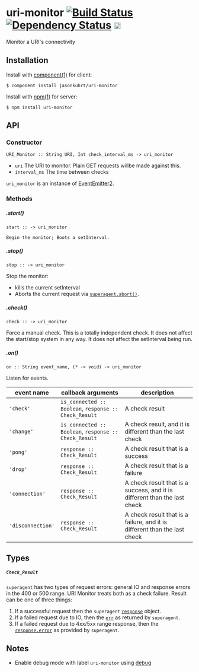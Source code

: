 # uri-monitor [![Build Status](https://travis-ci.org/jasonkuhrt/uri-monitor.png)](https://travis-ci.org/jasonkuhrt/uri-monitor) [![Dependency Status](https://gemnasium.com/jasonkuhrt/uri-monitor.png)](https://gemnasium.com/jasonkuhrt/uri-monitor) <a href="http://badge.fury.io/js/uri-monitor"><img src="https://badge.fury.io/js/uri-monitor@2x.png" alt="NPM version" height="18"></a>
  Monitor a URI's connectivity


## Installation

Install with [component(1)](http://component.io) for client:

    $ component install jasonkuhrt/uri-monitor

Install with [npm(1)](https://npmjs.org) for server:

    $ npm install uri-monitor


## API

### Constructor

    URI_Monitor :: String URI, Int check_interval_ms -> uri_monitor

- `uri` The URI to monitor. Plain GET requests willbe made against this.
- `interval_ms` The time between checks

`uri_monitor` is an instance of [EventEmitter2](https://github.com/asyncly/EventEmitter2).


### Methods

##### .start()
    start :: -> uri_monitor

    Begin the monitor; Boots a setInterval.

##### .stop()
    stop :: -> uri_monitor

Stop the monitor:
  - kills the current setInterval
  - Aborts the current request via [`superagent.abort()`](http://visionmedia.github.io/superagent/#aborting-requests).

##### .check()
    check :: -> uri_monitor
Force a manual check. This is a totally independent check. It does not affect the start/stop system in any way. It does not affect the setInterval being run.

##### .on()
    on :: String event_name, (* -> void) -> uri_monitor

Listen for events.

event name | callback arguments | description
-----------|--------------------|-----------------------------------
`'check'`  | `is_connected :: Boolean`, `response :: Check_Result` | A check result
`'change'` | `is_connected :: Boolean`, `response :: Check_Result` | A check result, and it is different than the last check
`'pong'`            | `response :: Check_Result` | A check result that is a success
`'drop'`            | `response :: Check_Result` | A check result that is a failure
`'connection'`      | `response :: Check_Result` | A check result that is a success, and it is different than the last check
`'disconnection'`   | `response :: Check_Result` | A check result that is a failure, and it is different than the last check

## Types

##### `Check_Result`

`superagent` has two types of request errors: general IO and response errors in the 400 or 500 range. URI Monitor treats both as a check failure. Result can be one of three things:

1. If a successful request then the `superagent` [`response`](http://visionmedia.github.io/superagent/#response-properties) object.
2. If a failed request due to IO, then the [`err`](http://visionmedia.github.io/superagent/#error-handling) as returned by `superagent`.
3. If a failed request due to 4xx/5xx range response, then the [`response.error`](http://visionmedia.github.io/superagent/#error-handling) as provided by `superagent`.

## Notes

  - Enable debug mode with label `uri-monitor` using [debug](https://github.com/visionmedia/debug)